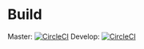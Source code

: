 # Build

Master: [![CircleCI](https://circleci.com/gh/wcchristian/anderc-com/tree/master.svg?style=svg)](https://circleci.com/gh/wcchristian/anderc-com/tree/master)
Develop: [![CircleCI](https://circleci.com/gh/wcchristian/anderc-com/tree/develop.svg?style=svg)](https://circleci.com/gh/wcchristian/anderc-com/tree/develop)
